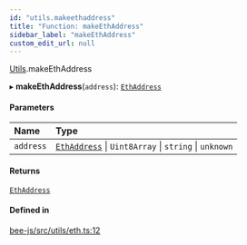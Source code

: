 ```yaml
---
id: "utils.makeethaddress"
title: "Function: makeEthAddress"
sidebar_label: "makeEthAddress"
custom_edit_url: null
---
```


[Utils](../modules/utils.md).makeEthAddress

▸ **makeEthAddress**(`address`): [`EthAddress`](../types/utils.ethaddress.md)

#### Parameters

| Name | Type |
| :------ | :------ |
| `address` | [`EthAddress`](../types/utils.ethaddress.md) \| `Uint8Array` \| `string` \| `unknown` |

#### Returns

[`EthAddress`](../types/utils.ethaddress.md)

#### Defined in

[bee-js/src/utils/eth.ts:12](https://github.com/ethersphere/bee-js/blob/ae6a776/src/utils/eth.ts#L12)
